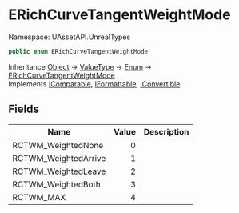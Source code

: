 # ERichCurveTangentWeightMode

Namespace: UAssetAPI.UnrealTypes

```csharp
public enum ERichCurveTangentWeightMode
```

Inheritance [Object](https://docs.microsoft.com/en-us/dotnet/api/system.object) → [ValueType](https://docs.microsoft.com/en-us/dotnet/api/system.valuetype) → [Enum](https://docs.microsoft.com/en-us/dotnet/api/system.enum) → [ERichCurveTangentWeightMode](./uassetapi.unrealtypes.erichcurvetangentweightmode.md)<br>
Implements [IComparable](https://docs.microsoft.com/en-us/dotnet/api/system.icomparable), [IFormattable](https://docs.microsoft.com/en-us/dotnet/api/system.iformattable), [IConvertible](https://docs.microsoft.com/en-us/dotnet/api/system.iconvertible)

## Fields

| Name | Value | Description |
| --- | --: | --- |
| RCTWM_WeightedNone | 0 |  |
| RCTWM_WeightedArrive | 1 |  |
| RCTWM_WeightedLeave | 2 |  |
| RCTWM_WeightedBoth | 3 |  |
| RCTWM_MAX | 4 |  |
